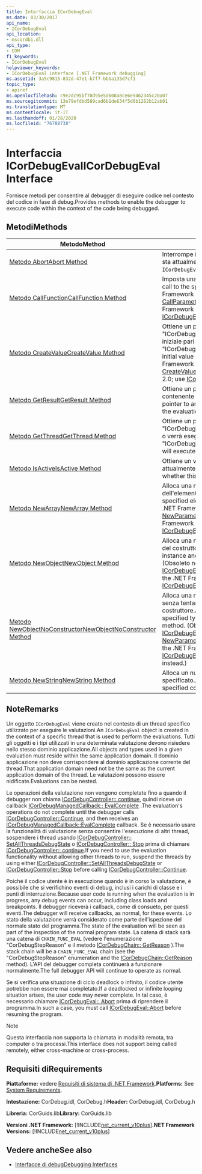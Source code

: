 ```yaml
---
title: Interfaccia ICorDebugEval
ms.date: 03/30/2017
api_name:
- ICorDebugEval
api_location:
- mscordbi.dll
api_type:
- COM
f1_keywords:
- ICorDebugEval
helpviewer_keywords:
- ICorDebugEval interface [.NET Framework debugging]
ms.assetid: 3a5c9815-832d-47e1-b7f7-bbba135d7cf1
topic_type:
- apiref
ms.openlocfilehash: c9e2dc95bf78d95e5d608a8ce6e9462345c20a07
ms.sourcegitcommit: 13e79efdbd589cad6b1de634f5d6b1262b12ab01
ms.translationtype: MT
ms.contentlocale: it-IT
ms.lasthandoff: 01/28/2020
ms.locfileid: "76788738"
---
```

# <a name="icordebugeval-interface"></a><span data-ttu-id="dbe1a-102">Interfaccia ICorDebugEval</span><span class="sxs-lookup"><span data-stu-id="dbe1a-102">ICorDebugEval Interface</span></span>

<span data-ttu-id="dbe1a-103">Fornisce metodi per consentire al debugger di eseguire codice nel contesto del codice in fase di debug.</span><span class="sxs-lookup"><span data-stu-id="dbe1a-103">Provides methods to enable the debugger to execute code within the context of the code being debugged.</span></span>  
  
## <a name="methods"></a><span data-ttu-id="dbe1a-104">Metodi</span><span class="sxs-lookup"><span data-stu-id="dbe1a-104">Methods</span></span>  
  
|<span data-ttu-id="dbe1a-105">Metodo</span><span class="sxs-lookup"><span data-stu-id="dbe1a-105">Method</span></span>|<span data-ttu-id="dbe1a-106">Descrizione</span><span class="sxs-lookup"><span data-stu-id="dbe1a-106">Description</span></span>|  
|------------|-----------------|  
|[<span data-ttu-id="dbe1a-107">Metodo Abort</span><span class="sxs-lookup"><span data-stu-id="dbe1a-107">Abort Method</span></span>](icordebugeval-abort-method.md)|<span data-ttu-id="dbe1a-108">Interrompe il calcolo che questo `ICorDebugEval` oggetto sta attualmente eseguendo.</span><span class="sxs-lookup"><span data-stu-id="dbe1a-108">Aborts the computation this `ICorDebugEval` object is currently performing.</span></span>|  
|[<span data-ttu-id="dbe1a-109">Metodo CallFunction</span><span class="sxs-lookup"><span data-stu-id="dbe1a-109">CallFunction Method</span></span>](icordebugeval-callfunction-method.md)|<span data-ttu-id="dbe1a-110">Imposta una chiamata alla funzione specificata.</span><span class="sxs-lookup"><span data-stu-id="dbe1a-110">Sets up a call to the specified function.</span></span> <span data-ttu-id="dbe1a-111">(Obsoleto nella .NET Framework versione 2,0; utilizzare [ICorDebugEval2:: CallParameterizedFunction](icordebugeval2-callparameterizedfunction-method.md) ).</span><span class="sxs-lookup"><span data-stu-id="dbe1a-111">(Obsolete in the .NET Framework version 2.0; use [ICorDebugEval2::CallParameterizedFunction](icordebugeval2-callparameterizedfunction-method.md) instead.)</span></span>|  
|[<span data-ttu-id="dbe1a-112">Metodo CreateValue</span><span class="sxs-lookup"><span data-stu-id="dbe1a-112">CreateValue Method</span></span>](icordebugeval-createvalue-method.md)|<span data-ttu-id="dbe1a-113">Ottiene un puntatore a interfaccia a un oggetto "ICorDebugValue" del tipo specificato, con un valore iniziale pari a zero o null.</span><span class="sxs-lookup"><span data-stu-id="dbe1a-113">Gets an interface pointer to an "ICorDebugValue" object of the specified type, with an initial value of zero or null.</span></span> <span data-ttu-id="dbe1a-114">(Obsoleto nella .NET Framework 2,0; utilizzare [ICorDebugEval2:: CreateValueForType](icordebugeval2-createvaluefortype-method.md) ).</span><span class="sxs-lookup"><span data-stu-id="dbe1a-114">(Obsolete in the .NET Framework 2.0; use [ICorDebugEval2::CreateValueForType](icordebugeval2-createvaluefortype-method.md) instead.)</span></span>|  
|[<span data-ttu-id="dbe1a-115">Metodo GetResult</span><span class="sxs-lookup"><span data-stu-id="dbe1a-115">GetResult Method</span></span>](icordebugeval-getresult-method.md)|<span data-ttu-id="dbe1a-116">Ottiene un puntatore a interfaccia a un `ICorDebugValue` contenente i risultati della valutazione.</span><span class="sxs-lookup"><span data-stu-id="dbe1a-116">Gets an interface pointer to an `ICorDebugValue` that contains the results of the evaluation.</span></span>|  
|[<span data-ttu-id="dbe1a-117">Metodo GetThread</span><span class="sxs-lookup"><span data-stu-id="dbe1a-117">GetThread Method</span></span>](icordebugeval-getthread-method.md)|<span data-ttu-id="dbe1a-118">Ottiene un puntatore a interfaccia per il "ICorDebugThread" in cui è in esecuzione la valutazione o verrà eseguito.</span><span class="sxs-lookup"><span data-stu-id="dbe1a-118">Gets an interface pointer to the "ICorDebugThread" where this evaluation is executing or will execute.</span></span>|  
|[<span data-ttu-id="dbe1a-119">Metodo IsActive</span><span class="sxs-lookup"><span data-stu-id="dbe1a-119">IsActive Method</span></span>](icordebugeval-isactive-method.md)|<span data-ttu-id="dbe1a-120">Ottiene un valore che indica se l'oggetto `ICorDebugEval` è attualmente in esecuzione.</span><span class="sxs-lookup"><span data-stu-id="dbe1a-120">Gets a value that indicates whether this `ICorDebugEval` object is currently executing.</span></span>|  
|[<span data-ttu-id="dbe1a-121">Metodo NewArray</span><span class="sxs-lookup"><span data-stu-id="dbe1a-121">NewArray Method</span></span>](icordebugeval-newarray-method.md)|<span data-ttu-id="dbe1a-122">Alloca una nuova matrice del tipo e delle dimensioni dell'elemento specificato.</span><span class="sxs-lookup"><span data-stu-id="dbe1a-122">Allocates a new array of the specified element type and dimensions.</span></span> <span data-ttu-id="dbe1a-123">(Obsoleto nella .NET Framework 2,0; utilizzare [ICorDebugEval2:: NewParameterizedArray](icordebugeval2-newparameterizedarray-method.md) ).</span><span class="sxs-lookup"><span data-stu-id="dbe1a-123">(Obsolete in the .NET Framework 2.0; use [ICorDebugEval2::NewParameterizedArray](icordebugeval2-newparameterizedarray-method.md) instead.)</span></span>|  
|[<span data-ttu-id="dbe1a-124">Metodo NewObject</span><span class="sxs-lookup"><span data-stu-id="dbe1a-124">NewObject Method</span></span>](icordebugeval-newobject-method.md)|<span data-ttu-id="dbe1a-125">Alloca una nuova istanza dell'oggetto e chiama il metodo del costruttore specificato.</span><span class="sxs-lookup"><span data-stu-id="dbe1a-125">Allocates a new object instance and calls the specified constructor method.</span></span> <span data-ttu-id="dbe1a-126">(Obsoleto nella .NET Framework 2,0; utilizzare [ICorDebugEval2:: NewParameterizedObject](icordebugeval2-newparameterizedobject-method.md) ).</span><span class="sxs-lookup"><span data-stu-id="dbe1a-126">(Obsolete in the .NET Framework 2.0; use [ICorDebugEval2::NewParameterizedObject](icordebugeval2-newparameterizedobject-method.md) instead.)</span></span>|  
|[<span data-ttu-id="dbe1a-127">Metodo NewObjectNoConstructor</span><span class="sxs-lookup"><span data-stu-id="dbe1a-127">NewObjectNoConstructor Method</span></span>](icordebugeval-newobjectnoconstructor-method.md)|<span data-ttu-id="dbe1a-128">Alloca una nuova istanza dell'oggetto del tipo specificato, senza tentare di chiamare un metodo del costruttore.</span><span class="sxs-lookup"><span data-stu-id="dbe1a-128">Allocates a new object instance of the specified type, without attempting to call a constructor method.</span></span> <span data-ttu-id="dbe1a-129">(Obsoleto nella .NET Framework 2,0; utilizzare [ICorDebugEval2:: NewParameterizedObjectNoConstructor](icordebugeval2-newparameterizedobjectnoconstructor-method.md) ).</span><span class="sxs-lookup"><span data-stu-id="dbe1a-129">(Obsolete in the .NET Framework 2.0; use [ICorDebugEval2::NewParameterizedObjectNoConstructor](icordebugeval2-newparameterizedobjectnoconstructor-method.md) instead.)</span></span>|  
|[<span data-ttu-id="dbe1a-130">Metodo NewString</span><span class="sxs-lookup"><span data-stu-id="dbe1a-130">NewString Method</span></span>](icordebugeval-newstring-method.md)|<span data-ttu-id="dbe1a-131">Alloca un nuovo oggetto stringa con il contenuto specificato.</span><span class="sxs-lookup"><span data-stu-id="dbe1a-131">Allocates a new string object with the specified contents.</span></span>|  
  
## <a name="remarks"></a><span data-ttu-id="dbe1a-132">Note</span><span class="sxs-lookup"><span data-stu-id="dbe1a-132">Remarks</span></span>  
 <span data-ttu-id="dbe1a-133">Un oggetto `ICorDebugEval` viene creato nel contesto di un thread specifico utilizzato per eseguire le valutazioni.</span><span class="sxs-lookup"><span data-stu-id="dbe1a-133">An `ICorDebugEval` object is created in the context of a specific thread that is used to perform the evaluations.</span></span> <span data-ttu-id="dbe1a-134">Tutti gli oggetti e i tipi utilizzati in una determinata valutazione devono risiedere nello stesso dominio applicazione.</span><span class="sxs-lookup"><span data-stu-id="dbe1a-134">All objects and types used in a given evaluation must reside within the same application domain.</span></span> <span data-ttu-id="dbe1a-135">Il dominio applicazione non deve corrispondere al dominio applicazione corrente del thread.</span><span class="sxs-lookup"><span data-stu-id="dbe1a-135">That application domain need not be the same as the current application domain of the thread.</span></span> <span data-ttu-id="dbe1a-136">Le valutazioni possono essere nidificate.</span><span class="sxs-lookup"><span data-stu-id="dbe1a-136">Evaluations can be nested.</span></span>  
  
 <span data-ttu-id="dbe1a-137">Le operazioni della valutazione non vengono completate fino a quando il debugger non chiama [ICorDebugController:: continue](icordebugcontroller-continue-method.md), quindi riceve un callback [ICorDebugManagedCallback:: EvalComplete](icordebugmanagedcallback-evalcomplete-method.md) .</span><span class="sxs-lookup"><span data-stu-id="dbe1a-137">The evaluation's operations do not complete until the debugger calls [ICorDebugController::Continue](icordebugcontroller-continue-method.md), and then receives an [ICorDebugManagedCallback::EvalComplete](icordebugmanagedcallback-evalcomplete-method.md) callback.</span></span> <span data-ttu-id="dbe1a-138">Se è necessario usare la funzionalità di valutazione senza consentire l'esecuzione di altri thread, sospendere i thread usando [ICorDebugController:: SetAllThreadsDebugState](icordebugcontroller-setallthreadsdebugstate-method.md) o [ICorDebugController:: Stop](icordebugcontroller-stop-method.md) prima di chiamare [ICorDebugController:: continue](icordebugcontroller-continue-method.md).</span><span class="sxs-lookup"><span data-stu-id="dbe1a-138">If you need to use the evaluation functionality without allowing other threads to run, suspend the threads by using either [ICorDebugController::SetAllThreadsDebugState](icordebugcontroller-setallthreadsdebugstate-method.md) or [ICorDebugController::Stop](icordebugcontroller-stop-method.md) before calling [ICorDebugController::Continue](icordebugcontroller-continue-method.md).</span></span>  
  
 <span data-ttu-id="dbe1a-139">Poiché il codice utente è in esecuzione quando è in corso la valutazione, è possibile che si verifichino eventi di debug, inclusi i carichi di classe e i punti di interruzione.</span><span class="sxs-lookup"><span data-stu-id="dbe1a-139">Because user code is running when the evaluation is in progress, any debug events can occur, including class loads and breakpoints.</span></span> <span data-ttu-id="dbe1a-140">Il debugger riceverà i callback, come di consueto, per questi eventi.</span><span class="sxs-lookup"><span data-stu-id="dbe1a-140">The debugger will receive callbacks, as normal, for these events.</span></span> <span data-ttu-id="dbe1a-141">Lo stato della valutazione verrà considerato come parte dell'ispezione del normale stato del programma.</span><span class="sxs-lookup"><span data-stu-id="dbe1a-141">The state of the evaluation will be seen as part of the inspection of the normal program state.</span></span> <span data-ttu-id="dbe1a-142">La catena di stack sarà una catena di `CHAIN_FUNC_EVAL` (vedere l'enumerazione "CorDebugStepReason" e il metodo [ICorDebugChain:: GetReason](icordebugchain-getreason-method.md) ).</span><span class="sxs-lookup"><span data-stu-id="dbe1a-142">The stack chain will be a `CHAIN_FUNC_EVAL` chain (see the "CorDebugStepReason" enumeration and the [ICorDebugChain::GetReason](icordebugchain-getreason-method.md) method).</span></span> <span data-ttu-id="dbe1a-143">L'API del debugger completa continuerà a funzionare normalmente.</span><span class="sxs-lookup"><span data-stu-id="dbe1a-143">The full debugger API will continue to operate as normal.</span></span>  
  
 <span data-ttu-id="dbe1a-144">Se si verifica una situazione di ciclo deadlock o infinito, il codice utente potrebbe non essere mai completato.</span><span class="sxs-lookup"><span data-stu-id="dbe1a-144">If a deadlocked or infinite looping situation arises, the user code may never complete.</span></span> <span data-ttu-id="dbe1a-145">In tal caso, è necessario chiamare [ICorDebugEval:: Abort](icordebugeval-abort-method.md) prima di riprendere il programma.</span><span class="sxs-lookup"><span data-stu-id="dbe1a-145">In such a case, you must call [ICorDebugEval::Abort](icordebugeval-abort-method.md) before resuming the program.</span></span>  
  
> [!NOTE]
> <span data-ttu-id="dbe1a-146">Questa interfaccia non supporta la chiamata in modalità remota, tra computer o tra processi.</span><span class="sxs-lookup"><span data-stu-id="dbe1a-146">This interface does not support being called remotely, either cross-machine or cross-process.</span></span>  
  
## <a name="requirements"></a><span data-ttu-id="dbe1a-147">Requisiti di</span><span class="sxs-lookup"><span data-stu-id="dbe1a-147">Requirements</span></span>  
 <span data-ttu-id="dbe1a-148">**Piattaforme:** vedere [Requisiti di sistema di .NET Framework](../../../../docs/framework/get-started/system-requirements.md).</span><span class="sxs-lookup"><span data-stu-id="dbe1a-148">**Platforms:** See [System Requirements](../../../../docs/framework/get-started/system-requirements.md).</span></span>  
  
 <span data-ttu-id="dbe1a-149">**Intestazione:** CorDebug.idl, CorDebug.h</span><span class="sxs-lookup"><span data-stu-id="dbe1a-149">**Header:** CorDebug.idl, CorDebug.h</span></span>  
  
 <span data-ttu-id="dbe1a-150">**Libreria:** CorGuids.lib</span><span class="sxs-lookup"><span data-stu-id="dbe1a-150">**Library:** CorGuids.lib</span></span>  
  
 <span data-ttu-id="dbe1a-151">**Versioni .NET Framework:** [!INCLUDE[net_current_v10plus](../../../../includes/net-current-v10plus-md.md)]</span><span class="sxs-lookup"><span data-stu-id="dbe1a-151">**.NET Framework Versions:** [!INCLUDE[net_current_v10plus](../../../../includes/net-current-v10plus-md.md)]</span></span>  
  
## <a name="see-also"></a><span data-ttu-id="dbe1a-152">Vedere anche</span><span class="sxs-lookup"><span data-stu-id="dbe1a-152">See also</span></span>

- [<span data-ttu-id="dbe1a-153">Interfacce di debug</span><span class="sxs-lookup"><span data-stu-id="dbe1a-153">Debugging Interfaces</span></span>](debugging-interfaces.md)
